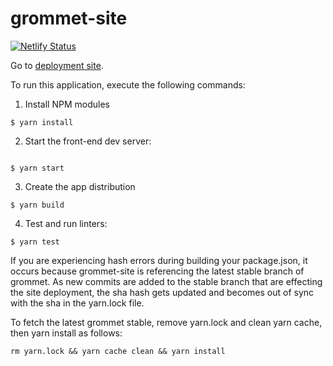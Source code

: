 # grommet-site

[![Netlify Status](https://api.netlify.com/api/v1/badges/0ccebcd5-3c08-46b6-857d-bca551102609/deploy-status)](https://app.netlify.com/sites/upbeat-ardinghelli-95952e/deploys)

Go to [deployment site](https://v2.grommet.io/).

To run this application, execute the following commands:

1. Install NPM modules

```
$ yarn install
```

2. Start the front-end dev server:

```

$ yarn start
```

3. Create the app distribution

```
$ yarn build
```

4. Test and run linters:

```
$ yarn test
```

If you are experiencing hash errors during building your package.json, it occurs because grommet-site is referencing the latest stable branch of grommet. As new commits are added to the stable branch that are effecting the site deployment, the sha hash gets updated and becomes out of sync with the sha in the yarn.lock file.

To fetch the latest grommet stable, remove yarn.lock and clean yarn cache, then yarn install as follows:

```
rm yarn.lock && yarn cache clean && yarn install
```
